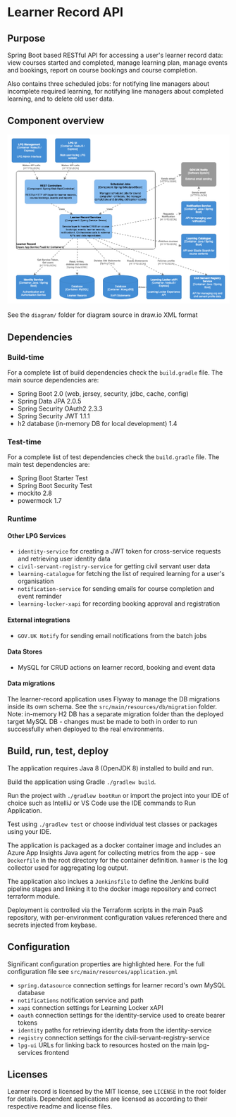 # Learner Record API

## Purpose

Spring Boot based RESTful API for accessing a user's learner record data: view courses started and completed, manage learning plan, manage events and bookings, report on course bookings and course completion.

Also contains three scheduled jobs: for notifying line managers about incomplete required learning, for notifying line managers about completed learning, and to delete old user data.

## Component overview

![C4 Component diagram for Learner Record](diagram/learner-record-component.png)

See the `diagram/` folder for diagram source in draw.io XML format


## Dependencies

### Build-time

For a complete list of build dependencies check the `build.gradle` file. The main source dependencies are:  
- Spring Boot 2.0 (web, jersey, security, jdbc, cache, config)
- Spring Data JPA 2.0.5
- Spring Security OAuth2 2.3.3
- Spring Security JWT 1.1.1
- h2 database (in-memory DB for local development) 1.4

### Test-time

For a complete list of test dependencies check the `build.gradle` file. The main test dependencies are:  
- Spring Boot Starter Test
- Spring Boot Security Test
- mockito 2.8
- powermock 1.7

### Runtime 

#### Other LPG Services

- `identity-service` for creating a JWT token for cross-service requests and retrieving user identity data
- `civil-servant-registry-service` for getting civil servant user data
- `learning-catalogue` for fetching the list of required learning for a user's organisation
- `notification-service` for sending emails for course completion and event reminder
- `learning-locker-xapi` for recording booking approval and registration

#### External integrations

- `GOV.UK Notify` for sending email notifications from the batch jobs

#### Data Stores

- MySQL <version> for CRUD actions on learner record, booking and event data

#### Data migrations

The learner-record application uses Flyway to manage the DB migrations inside its own schema. See the `src/main/resources/db/migration` folder. Note: in-memory H2 DB has a separate migration folder than the deployed target MySQL DB - changes must be made to both in order to run successfully when deployed to the real environments.


## Build, run, test, deploy

The application requires Java 8 (OpenJDK 8) installed to build and run.

Build the application using Gradle `./gradlew build`.

Run the project with `./gradlew bootRun` or import the project into your IDE of choice such as IntelliJ or VS Code use the IDE commands to Run Application.

Test using `./gradlew test` or choose individual test classes or packages using your IDE.

The application is packaged as a docker container image and includes an Azure App Insights Java agent for collecting metrics from the app - see `Dockerfile` in the root directory for the container definition. `hammer` is the log collector used for aggregating log output.

The application also inclues a `Jenkinsfile` to define the Jenkins build pipeline stages and linking it to the docker image repository and correct terraform module.

Deployment is controlled via the Terraform scripts in the main PaaS repository, with per-environment configuration values referenced there and secrets injected from keybase.


## Configuration

Significant configuration properties are highlighted here. For the full configuration file see `src/main/resources/application.yml`

- `spring.datasource` connection settings for learner record's own MySQL database
- `notifications` notification service and path
- `xapi` connection settings for Learning Locker xAPI
- `oauth` connection settings for the identity-service used to create bearer tokens
- `identity` paths for retrieving identity data from the identity-service
- `registry` connection settings for the civil-servant-registry-service
- `lpg-ui` URLs for linking back to resources hosted on the main lpg-services frontend

## Licenses

Learner record is licensed by the MIT license, see `LICENSE` in the root folder for details. Dependent applications are licensed as according to their respective readme and license files.

